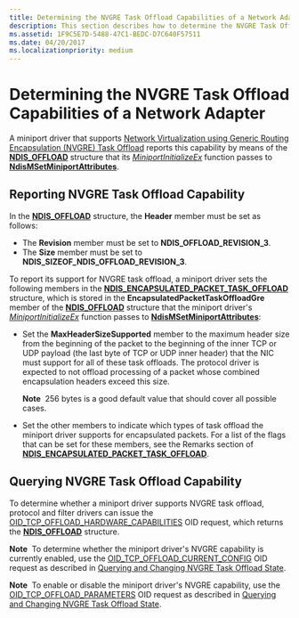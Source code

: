 ```yaml
---
title: Determining the NVGRE Task Offload Capabilities of a Network Adapter
description: This section describes how to determine the NVGRE Task Offload capabilities of a network adapter
ms.assetid: 1F9C5E7D-5488-47C1-BEDC-D7C640F57511
ms.date: 04/20/2017
ms.localizationpriority: medium
---
```


# Determining the NVGRE Task Offload Capabilities of a Network Adapter


A miniport driver that supports [Network Virtualization using Generic Routing Encapsulation (NVGRE) Task Offload](network-virtualization-using-generic-routing-encapsulation--nvgre--task-offload.md) reports this capability by means of the [**NDIS\_OFFLOAD**](https://docs.microsoft.com/windows-hardware/drivers/ddi/content/ntddndis/ns-ntddndis-_ndis_offload) structure that its [*MiniportInitializeEx*](https://docs.microsoft.com/windows-hardware/drivers/ddi/content/ndis/nc-ndis-miniport_initialize) function passes to [**NdisMSetMiniportAttributes**](https://docs.microsoft.com/windows-hardware/drivers/ddi/content/ndis/nf-ndis-ndismsetminiportattributes).

## Reporting NVGRE Task Offload Capability


In the [**NDIS\_OFFLOAD**](https://docs.microsoft.com/windows-hardware/drivers/ddi/content/ntddndis/ns-ntddndis-_ndis_offload) structure, the **Header** member must be set as follows:

-   The **Revision** member must be set to **NDIS\_OFFLOAD\_REVISION\_3**.
-   The **Size** member must be set to **NDIS\_SIZEOF\_NDIS\_OFFLOAD\_REVISION\_3**.

To report its support for NVGRE task offload, a miniport driver sets the following members in the [**NDIS\_ENCAPSULATED\_PACKET\_TASK\_OFFLOAD**](https://docs.microsoft.com/windows-hardware/drivers/ddi/content/ntddndis/ns-ntddndis-_ndis_encapsulated_packet_task_offload) structure, which is stored in the **EncapsulatedPacketTaskOffloadGre** member of the [**NDIS\_OFFLOAD**](https://docs.microsoft.com/windows-hardware/drivers/ddi/content/ntddndis/ns-ntddndis-_ndis_offload) structure that the miniport driver's [*MiniportInitializeEx*](https://docs.microsoft.com/windows-hardware/drivers/ddi/content/ndis/nc-ndis-miniport_initialize) function passes to [**NdisMSetMiniportAttributes**](https://docs.microsoft.com/windows-hardware/drivers/ddi/content/ndis/nf-ndis-ndismsetminiportattributes):

-   Set the **MaxHeaderSizeSupported** member to the maximum header size from the beginning of the packet to the beginning of the inner TCP or UDP payload (the last byte of TCP or UDP inner header) that the NIC must support for all of these task offloads. The protocol driver is expected to not offload processing of a packet whose combined encapsulation headers exceed this size.

    **Note**  256 bytes is a good default value that should cover all possible cases.

     

-   Set the other members to indicate which types of task offload the miniport driver supports for encapsulated packets. For a list of the flags that can be set for these members, see the Remarks section of [**NDIS\_ENCAPSULATED\_PACKET\_TASK\_OFFLOAD**](https://docs.microsoft.com/windows-hardware/drivers/ddi/content/ntddndis/ns-ntddndis-_ndis_encapsulated_packet_task_offload).

## Querying NVGRE Task Offload Capability


To determine whether a miniport driver supports NVGRE task offload, protocol and filter drivers can issue the [OID\_TCP\_OFFLOAD\_HARDWARE\_CAPABILITIES](https://docs.microsoft.com/windows-hardware/drivers/network/oid-tcp-offload-hardware-capabilities) OID request, which returns the [**NDIS\_OFFLOAD**](https://docs.microsoft.com/windows-hardware/drivers/ddi/content/ntddndis/ns-ntddndis-_ndis_offload) structure.

**Note**  To determine whether the miniport driver's NVGRE capability is currently enabled, use the [OID\_TCP\_OFFLOAD\_CURRENT\_CONFIG](https://docs.microsoft.com/windows-hardware/drivers/network/oid-tcp-offload-current-config) OID request as described in [Querying and Changing NVGRE Task Offload State](querying-and-changing-nvgre-task-offload-state.md).

 

**Note**  To enable or disable the miniport driver's NVGRE capability, use the [OID\_TCP\_OFFLOAD\_PARAMETERS](https://docs.microsoft.com/windows-hardware/drivers/network/oid-tcp-offload-parameters) OID request as described in [Querying and Changing NVGRE Task Offload State](querying-and-changing-nvgre-task-offload-state.md).

 

 

 





